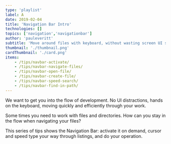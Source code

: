 ```yaml
---
type: 'playlist'
label: A
date: 2019-02-04
title: 'Navigation Bar Intro'
technologies: []
topics: ['navigation','navigationbar']
author: 'pauleveritt'
subtitle: 'Move around files with keyboard, without wasting screen UI space'
thumbnail: './thumbnail.png'
cardThumbnail: './card.png'
items:
    - /tips/navbar-activate/
    - /tips/navbar-navigate-files/
    - /tips/navbar-open-file/
    - /tips/navbar-create-file/
    - /tips/navbar-speed-search/
    - /tips/navbar-find-in-path/
---
```


We want to get you into the flow of development. No UI distractions, hands 
on the keyboard, moving quickly and efficiently through your work.

Some times you need to work with files and directories. How can you stay 
in the flow when navigating your files?

This series of tips shows the Navigation Bar: activate it on demand, cursor 
and speed type your way through listings, and do your operation.
